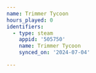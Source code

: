 ```yaml
---
name: Trimmer Tycoon
hours_played: 0
identifiers:
  - type: steam
    appid: '505750'
    name: Trimmer Tycoon
    synced_on: '2024-07-04'

---
```

